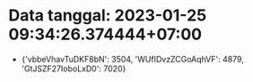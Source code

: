 # Data tanggal: 2023-01-25 09:34:26.374444+07:00

* {'vbbeVhavTuDKF8bN': 3504, 'WUfIDvzZCGoAqhVF': 4879, 'GtJSZF27IoboLxD0': 7020}
